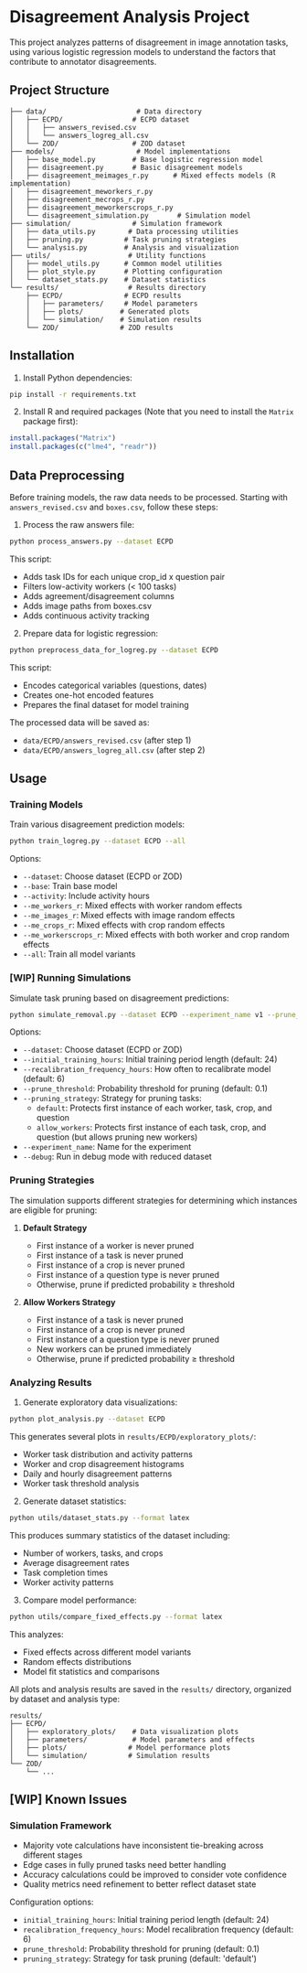 # Disagreement Analysis Project

This project analyzes patterns of disagreement in image annotation tasks, using various logistic regression models to understand the factors that contribute to annotator disagreements.

## Project Structure 

```
├── data/                      # Data directory
│   ├── ECPD/                 # ECPD dataset
│   │   ├── answers_revised.csv
│   │   └── answers_logreg_all.csv
│   └── ZOD/                  # ZOD dataset
├── models/                    # Model implementations
│   ├── base_model.py         # Base logistic regression model
│   ├── disagreement.py       # Basic disagreement models
│   ├── disagreement_meimages_r.py      # Mixed effects models (R implementation)
│   ├── disagreement_meworkers_r.py
│   ├── disagreement_mecrops_r.py
│   ├── disagreement_meworkerscrops_r.py
│   └── disagreement_simulation.py       # Simulation model
├── simulation/               # Simulation framework
│   ├── data_utils.py        # Data processing utilities
│   ├── pruning.py          # Task pruning strategies
│   └── analysis.py         # Analysis and visualization
├── utils/                   # Utility functions
│   ├── model_utils.py      # Common model utilities
│   ├── plot_style.py       # Plotting configuration
│   └── dataset_stats.py    # Dataset statistics
└── results/                 # Results directory
    ├── ECPD/               # ECPD results
    │   ├── parameters/     # Model parameters
    │   ├── plots/         # Generated plots
    │   └── simulation/    # Simulation results
    └── ZOD/               # ZOD results
```

## Installation

1. Install Python dependencies:
```bash
pip install -r requirements.txt
```

2. Install R and required packages (Note that you need to install the `Matrix` package first):
```R
install.packages("Matrix")
install.packages(c("lme4", "readr"))
```

## Data Preprocessing

Before training models, the raw data needs to be processed. Starting with `answers_revised.csv` and `boxes.csv`, follow these steps:

1. Process the raw answers file:
```bash
python process_answers.py --dataset ECPD
```
This script:
- Adds task IDs for each unique crop_id x question pair
- Filters low-activity workers (< 100 tasks)
- Adds agreement/disagreement columns
- Adds image paths from boxes.csv
- Adds continuous activity tracking

2. Prepare data for logistic regression:
```bash
python preprocess_data_for_logreg.py --dataset ECPD
```
This script:
- Encodes categorical variables (questions, dates)
- Creates one-hot encoded features
- Prepares the final dataset for model training

The processed data will be saved as:
- `data/ECPD/answers_revised.csv` (after step 1)
- `data/ECPD/answers_logreg_all.csv` (after step 2)

## Usage

### Training Models

Train various disagreement prediction models:
```bash
python train_logreg.py --dataset ECPD --all
```

Options:
- `--dataset`: Choose dataset (ECPD or ZOD)
- `--base`: Train base model
- `--activity`: Include activity hours
- `--me_workers_r`: Mixed effects with worker random effects
- `--me_images_r`: Mixed effects with image random effects
- `--me_crops_r`: Mixed effects with crop random effects
- `--me_workerscrops_r`: Mixed effects with both worker and crop random effects
- `--all`: Train all model variants

### [WIP] Running Simulations

Simulate task pruning based on disagreement predictions:
```bash
python simulate_removal.py --dataset ECPD --experiment_name v1 --prune_threshold 0.1
```

Options:
- `--dataset`: Choose dataset (ECPD or ZOD)
- `--initial_training_hours`: Initial training period length (default: 24)
- `--recalibration_frequency_hours`: How often to recalibrate model (default: 6)
- `--prune_threshold`: Probability threshold for pruning (default: 0.1)
- `--pruning_strategy`: Strategy for pruning tasks:
  - `default`: Protects first instance of each worker, task, crop, and question
  - `allow_workers`: Protects first instance of each task, crop, and question (but allows pruning new workers)
- `--experiment_name`: Name for the experiment
- `--debug`: Run in debug mode with reduced dataset

### Pruning Strategies

The simulation supports different strategies for determining which instances are eligible for pruning:

1. **Default Strategy**
   - First instance of a worker is never pruned
   - First instance of a task is never pruned
   - First instance of a crop is never pruned
   - First instance of a question type is never pruned
   - Otherwise, prune if predicted probability ≥ threshold

2. **Allow Workers Strategy**
   - First instance of a task is never pruned
   - First instance of a crop is never pruned
   - First instance of a question type is never pruned
   - New workers can be pruned immediately
   - Otherwise, prune if predicted probability ≥ threshold

### Analyzing Results

1. Generate exploratory data visualizations:
```bash
python plot_analysis.py --dataset ECPD
```
This generates several plots in `results/ECPD/exploratory_plots/`:
- Worker task distribution and activity patterns
- Worker and crop disagreement histograms
- Daily and hourly disagreement patterns
- Worker task threshold analysis

2. Generate dataset statistics:
```bash
python utils/dataset_stats.py --format latex
```
This produces summary statistics of the dataset including:
- Number of workers, tasks, and crops
- Average disagreement rates
- Task completion times
- Worker activity patterns

3. Compare model performance:
```bash
python utils/compare_fixed_effects.py --format latex
```
This analyzes:
- Fixed effects across different model variants
- Random effects distributions
- Model fit statistics and comparisons

All plots and analysis results are saved in the `results/` directory, organized by dataset and analysis type:
```
results/
├── ECPD/
│   ├── exploratory_plots/    # Data visualization plots
│   ├── parameters/           # Model parameters and effects
│   ├── plots/               # Model performance plots
│   └── simulation/          # Simulation results
└── ZOD/
    └── ...
```



##  [WIP] Known Issues

### Simulation Framework

- Majority vote calculations have inconsistent tie-breaking across different stages
- Edge cases in fully pruned tasks need better handling
- Accuracy calculations could be improved to consider vote confidence
- Quality metrics need refinement to better reflect dataset state


Configuration options:
- `initial_training_hours`: Initial training period length (default: 24)
- `recalibration_frequency_hours`: Model recalibration frequency (default: 6)
- `prune_threshold`: Probability threshold for pruning (default: 0.1)
- `pruning_strategy`: Strategy for task pruning (default: 'default')
